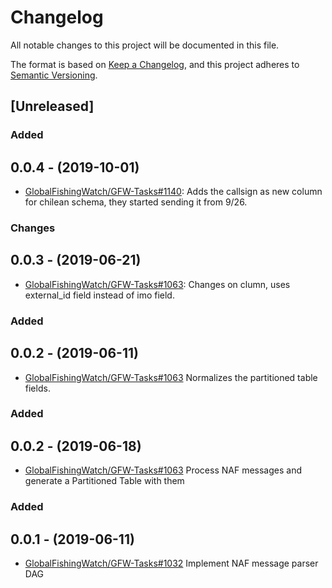 # Changelog

All notable changes to this project will be documented in this file.

The format is based on [Keep a
Changelog](https://keepachangelog.com/en/1.0.0/), and this project adheres to
[Semantic Versioning](https://semver.org/spec/v2.0.0.html).

## [Unreleased]

### Added

## 0.0.4 - (2019-10-01)

* [GlobalFishingWatch/GFW-Tasks#1140](https://github.com/GlobalFishingWatch/GFW-Tasks/issues/1140): Adds
  the callsign as new column for chilean schema, they started sending it from 9/26.

### Changes

## 0.0.3 - (2019-06-21)

* [GlobalFishingWatch/GFW-Tasks#1063](https://github.com/GlobalFishingWatch/GFW-Tasks/issues/1063): Changes
  on clumn, uses external_id field instead of imo field.

### Added

## 0.0.2 - (2019-06-11)

* [GlobalFishingWatch/GFW-Tasks#1063](https://github.com/GlobalFishingWatch/GFW-Tasks/issues/1063)
  Normalizes the partitioned table fields.

### Added

## 0.0.2 - (2019-06-18)

* [GlobalFishingWatch/GFW-Tasks#1063](https://github.com/GlobalFishingWatch/GFW-Tasks/issues/1063)
  Process NAF messages and generate a Partitioned Table with them

### Added

## 0.0.1 - (2019-06-11)

* [GlobalFishingWatch/GFW-Tasks#1032](https://github.com/GlobalFishingWatch/GFW-Tasks/issues/1032)
  Implement NAF message parser DAG
